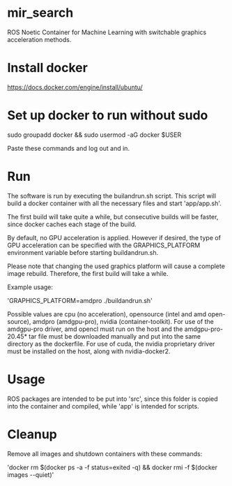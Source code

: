 # mir_search
ROS Noetic Container for Machine Learning with switchable graphics acceleration methods.

# Install docker
https://docs.docker.com/engine/install/ubuntu/

# Set up docker to run without sudo
sudo groupadd docker && sudo usermod -aG docker $USER

Paste these commands and log out and in.

# Run
The software is run by executing the builandrun.sh script. This script will build a docker container with all the necessary files and start 'app/app.sh'.

The first build will take quite a while, but consecutive builds will be faster, since docker caches each stage of the build.

By default, no GPU acceleration is applied. However if desired, the type of GPU acceleration can be specified with the GRAPHICS_PLATFORM environment variable before starting buildandrun.sh.

Please note that changing the used graphics platform will cause a complete image rebuild. Therefore, the first build will take a while.

Example usage:

'GRAPHICS_PLATFORM=amdpro ./buildandrun.sh'

Possible values are cpu (no acceleration), opensource (intel and amd open-source), amdpro (amdgpu-pro), nvidia (container-toolkit).
For use of the amdgpu-pro driver, amd opencl must run on the host and the amdgpu-pro-20.45* tar file must be downloaded manually and put into the same directory as the dockerfile. For use of cuda, the nvidia proprietary driver must be installed on the host, along with nvidia-docker2.

# Usage

ROS packages are intended to be put into 'src', since this folder is copied into the container and compiled, while 'app' is intended for scripts.

# Cleanup
Remove all images and shutdown containers with these commands:

'docker rm $(docker ps -a -f status=exited -q) && docker rmi -f $(docker images --quiet)'